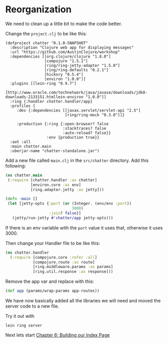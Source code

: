 # Reorganization

We need to clean up a little bit to make the code better.

Change the `project.clj` to be like this:

```
(defproject chatter "0.1.0-SNAPSHOT"  
  :description "Clojure web app for displaying messages"  
  :url "https://github.com/AustinClojure/workshop"
  :dependencies [[org.clojure/clojure "1.8.0"]
                 [compojure "1.5.1"]                 
                 [ring/ring-jetty-adapter "1.5.0"]                 
                 [ring/ring-defaults "0.2.1"]
                 [hickory "0.5.4"]                 
                 [environ "1.0.0"]]
  :plugins [[lein-ring "0.9.7"]            
            [http://www.oracle.com/technetwork/java/javase/downloads/jdk8-downloads-2133151.htmllein-environ "1.0.0"]]
  :ring {:handler chatter.handler/app}
  :profiles {
     :dev {:dependencies [[javax.servlet/servlet-api "2.5"]                               
                          [ring/ring-mock "0.3.0"]]}
                             
     :production {:ring {:open-browser? false
                         :stacktraces? false
                         :auto-reload? false}}
                  :env {production true}}
  :aot :all  
  :main chatter.main  
  :uberjar-name "chatter-standalone.jar")
```



Add a new file called `main.clj` in the `src/chatter` directory. Add this following: 

```clojure
(ns chatter.main  
 (:require [chatter.handler :as chatter]            
           [environ.core :as env]      
           [ring.adapter.jetty :as jetty]))

(defn -main []
 (let [jetty-opts {:port (or (Integer. (env/env :port))
                             3000)
                   :join? false}]
   (jetty/run-jetty #'chatter/app jetty-opts)))
```

If there is an env variable with the `port` value it uses that, otherwise it uses 3000. 


Then change your Handler file to be like this: 

```clojure
(ns chatter.handler
  (:require [compojure.core :refer :all]
            [compojure.route :as route]
            [ring.middleware.params :as params]
            [ring.util.response :as response]))
```

Remove the app var and replace with this:

```clojure
(def app (params/wrap-params app-routes))
```

We have now basically added all the libraries we will need and moved the server code to a new file.

Try it out with 

```lein 
lein ring server
```

Next lets start [Chapter 6: Building our Index Page](/Pages/6-build-page.md)

